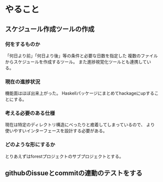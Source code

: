 やること
========

スケジュール作成ツールの作成
----------------------------

### 何をするものか

「何日より前」「何日より後」等の条件と必要な日数を指定した
複数のファイルからスケジュールを作成するツール。
また進捗視覚化ツールとも連携している。

### 現在の進捗状況

機能面はほぼ出来上がった。
Haskellパッケージにまとめてhackageにupすることにする。

### 考える必要のある仕様

現在は特定のディレクトリ構造にべったりと癒着してしまっているので、
より使いやすいインターフェースを設計する必要がある。

### どのような形にするか

とりあえずはforestプロジェクトのサブプロジェクトとする。

githubのissueとcommitの連動のテストをする
-----------------------------------------
